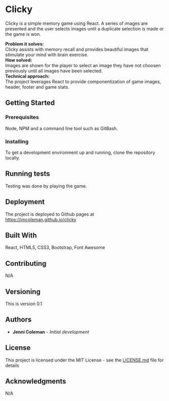 # Clicky
Clicky is a simple memory game using React. A series of images are presented and the user selects images until a duplicate selection is made or the game is won.

**Problem it solves:** \
Clicky assists with memory recall and provides beautiful images that stimulate your mind with brain exercise. \
**How solved:** \
Images are shown for the player to select an image they have not choosen previously until all images have been selected. \
**Technical approach:** \
The project leverages React to provide componentization of game images, header, footer and game stats.

## Getting Started
 
### Prerequisites

Node, NPM and a command line tool such as GitBash.

### Installing

To get a development environment up and running, clone the repository locally.

## Running tests

Testing was done by playing the game.

## Deployment

The project is deployed to Github pages at https://jmcoleman.github.io/clicky

## Built With

React, HTML5, CSS3, Bootstrap, Font Awesome

## Contributing

N/A

## Versioning

This is version 0.1

## Authors

* **Jenni Coleman** - *Initial development*

## License

This project is licensed under the MIT License - see the [LICENSE.md](LICENSE.md) file for details

## Acknowledgments

N/A
